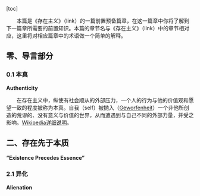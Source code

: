 [toc]

&emsp;&emsp;本篇是《存在主义》（link）的一篇前置预备篇章，在这一篇章中你将了解到下一篇章所需要的前置知识。本篇的章节名与《存在主义》（link）中的章节相对应，这里将对相应篇章中的术语做一个简单的解释。

## 零、导言部分

### 0.1 本真
**Authenticity**

&emsp;&emsp;在存在主义中，纵使有社会顺从的外部压力，一个人的行为与他的价值观和愿望一致的程度被称为本真。自我（self）被抛入（[Geworfenheit](https://en.wikipedia.org/wiki/Thrownness)）一个非他所创造的荒谬的、没有意义与价值的世界，从而遭遇到与自己不同的外部力量，并受之影响。[Wikipedia详细说明](https://en.wikipedia.org/wiki/Authenticity_(philosophy))。

## 二、存在先于本质
**“Existence Precedes Essence”**

### 2.1 异化
**Alienation**

